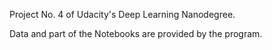 Project No. 4 of Udacity's Deep Learning Nanodegree.

Data and part of the Notebooks are provided by the program.